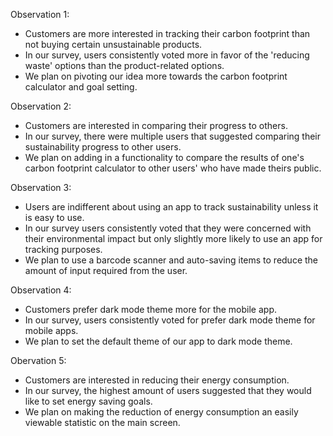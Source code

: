 Observation 1:
- Customers are more interested in tracking their carbon footprint than not buying certain unsustainable products.
- In our survey, users consistently voted more in favor of the 'reducing waste' options than the product-related options.
- We plan on pivoting our idea more towards the carbon footprint calculator and goal setting.

Observation 2:
- Customers are interested in comparing their progress to others.
- In our survey, there were multiple users that suggested comparing their sustainability progress to other users.
- We plan on adding in a functionality to compare the results of one's carbon footprint calculator to other users' who have made theirs public.

Observation 3:
- Users are indifferent about using an app to track sustainability unless it is easy to use.
- In our survey users consistently voted that they were concerned with their environmental impact but only slightly more likely to use an app for tracking purposes.
- We plan to use a barcode scanner and auto-saving items to reduce the amount of input required from the user.

Observation 4: 
- Customers prefer dark mode theme more for the mobile app.
- In our survey, users consistently voted for prefer dark mode theme for mobile apps.
- We plan to set the default theme of our app to dark mode theme. 

Obervation 5: 
  - Customers are interested in reducing their energy consumption.
  - In our survey, the highest amount of users suggested that they would like to set energy saving goals.
  - We plan on making the reduction of energy consumption an easily viewable statistic on the main screen.
